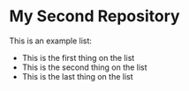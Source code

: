 # My Second Repository

This is an example list:
* This is the first thing on the list
* This is the second thing on the list
* This is the last thing on the list

